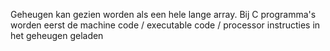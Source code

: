 Geheugen kan gezien worden als een hele lange array. Bij C programma's worden eerst de machine code / executable code / processor instructies in het geheugen geladen
